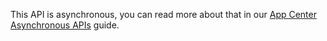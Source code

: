 This API is asynchronous, you can read more about that in our [App Center Asynchronous APIs](android-async.md) guide.
